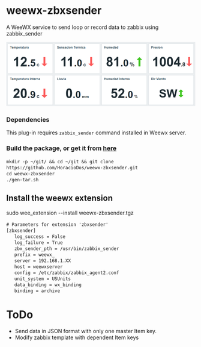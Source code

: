 # weewx-zbxsender
A WeeWX service to send loop or record data to zabbix using zabbix_sender

![dashboard](https://raw.githubusercontent.com/HoracioDos/weewx-zbxsender/main/images/dashboard.png)
### Dependencies
This plug-in requires `zabbix_sender` command installed in Weewx server.
### Build the package, or get it from [here](https://github.com/HoracioDos/weewx-zbxsender/releases/latest)
```
mkdir -p ~/git/ && cd ~/git && git clone https://github.com/HoracioDos/weewx-zbxsender.git
cd weewx-zbxsender
./gen-tar.sh
```
## Install the weewx extension
sudo wee_extension --install weewx-zbxsender.tgz
```
# Parameters for extension 'zbxsender'
[zbxsender]
   log_success = False
   log_failure = True
   zbx_sender_pth = /usr/bin/zabbix_sender
   prefix = weewx_
   server = 192.168.1.XX
   host = weewxserver
   config = /etc/zabbix/zabbix_agent2.conf
   unit_system = USUnits
   data_binding = wx_binding
   binding = archive
```
# ToDo
* Send data in JSON format with only one master Item key.
* Modify zabbix template with dependent Item keys
 
